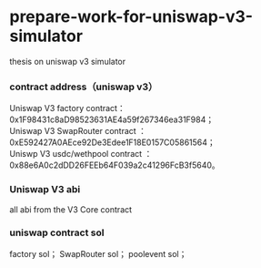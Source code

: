 # prepare-work-for-uniswap-v3-simulator
thesis on uniswap v3 simulator
### contract address（uniswap v3）
Uniswap V3 factory contract： 0x1F98431c8aD98523631AE4a59f267346ea31F984；  
Uniswap V3 SwapRouter contract ： 0xE592427A0AEce92De3Edee1F18E0157C05861564；  
Uniswp V3 usdc/wethpool contract ：0x88e6A0c2dDD26FEEb64F039a2c41296FcB3f5640。


### Uniswap V3 abi
all abi from the V3 Core contract
### uniswap contract sol
factory sol；
SwapRouter sol；
poolevent sol；
